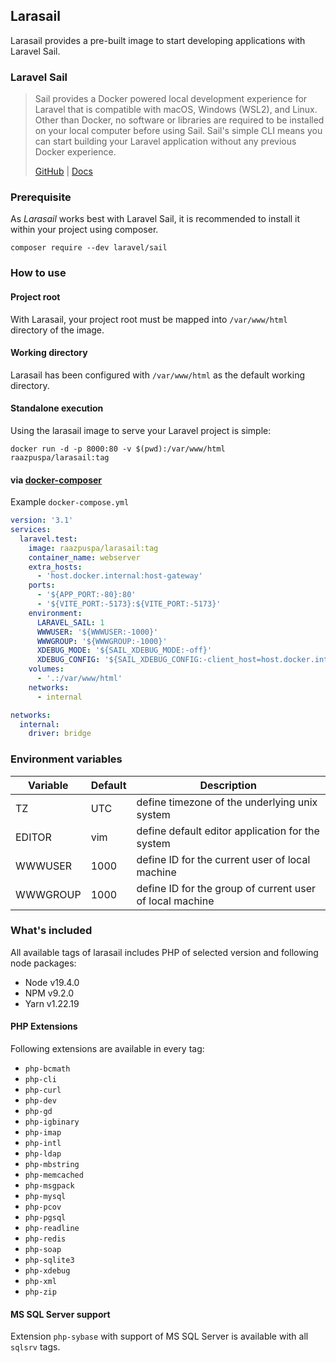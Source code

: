 ## Larasail

Larasail provides a pre-built image to start developing applications with Laravel Sail.

### Laravel Sail

> Sail provides a Docker powered local development experience for Laravel that is compatible with macOS, Windows (WSL2),
> and Linux. Other than Docker, no software or libraries are required to be installed on your local computer before
> using
> Sail. Sail's simple CLI means you can start building your Laravel application without any previous Docker experience.
>
> [GitHub](https://github.com/laravel/sail) | [Docs](https://laravel.com/docs/9.x/sail)

### Prerequisite

As _Larasail_ works best with Laravel Sail, it is recommended to install it within your project using composer.

```shell
composer require --dev laravel/sail
```

### How to use

#### Project root

With Larasail, your project root must be mapped into `/var/www/html` directory of the image.

#### Working directory

Larasail has been configured with `/var/www/html` as the default working directory.

#### Standalone execution

Using the larasail image to serve your Laravel project is simple:

```shell
docker run -d -p 8000:80 -v $(pwd):/var/www/html raazpuspa/larasail:tag
```

#### via [docker-composer](https://github.com/docker/compose)

Example `docker-compose.yml`

```yaml
version: '3.1'
services:
  laravel.test:
    image: raazpuspa/larasail:tag
    container_name: webserver
    extra_hosts:
      - 'host.docker.internal:host-gateway'
    ports:
      - '${APP_PORT:-80}:80'
      - '${VITE_PORT:-5173}:${VITE_PORT:-5173}'
    environment:
      LARAVEL_SAIL: 1
      WWWUSER: '${WWWUSER:-1000}'
      WWWGROUP: '${WWWGROUP:-1000}'
      XDEBUG_MODE: '${SAIL_XDEBUG_MODE:-off}'
      XDEBUG_CONFIG: '${SAIL_XDEBUG_CONFIG:-client_host=host.docker.internal}'
    volumes:
      - '.:/var/www/html'
    networks:
      - internal

networks:
  internal:
    driver: bridge
```

### Environment variables

| Variable | Default | Description                                              |
|----------|---------|----------------------------------------------------------|
| TZ       | UTC     | define timezone of the underlying unix system            |
| EDITOR   | vim     | define default editor application for the system         |
| WWWUSER  | 1000    | define ID for the current user of local machine          |
| WWWGROUP | 1000    | define ID for the group of current user of local machine |

### What's included

All available tags of larasail includes PHP of selected version and following node packages:

- Node v19.4.0
- NPM v9.2.0
- Yarn v1.22.19

#### PHP Extensions

Following extensions are available in every tag:

- `php-bcmath`
- `php-cli`
- `php-curl`
- `php-dev`
- `php-gd`
- `php-igbinary`
- `php-imap`
- `php-intl`
- `php-ldap`
- `php-mbstring`
- `php-memcached`
- `php-msgpack`
- `php-mysql`
- `php-pcov`
- `php-pgsql`
- `php-readline`
- `php-redis`
- `php-soap`
- `php-sqlite3`
- `php-xdebug`
- `php-xml`
- `php-zip`

#### MS SQL Server support

Extension `php-sybase` with support of MS SQL Server is available with all `sqlsrv` tags.
